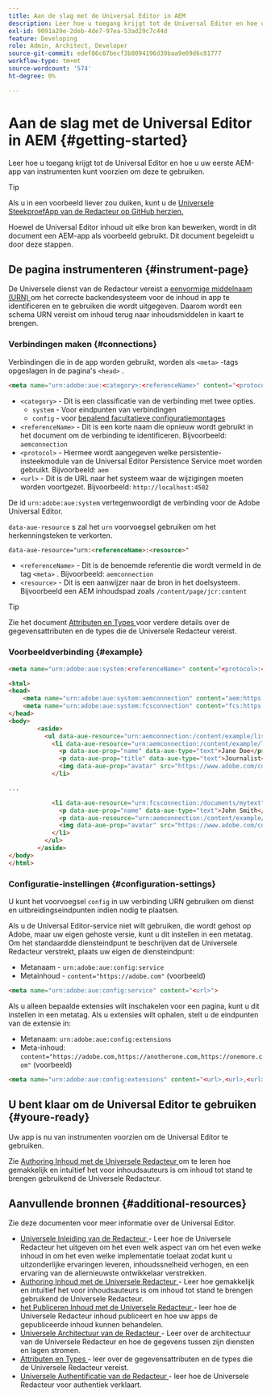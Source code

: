 ```yaml
---
title: Aan de slag met de Universal Editor in AEM
description: Leer hoe u toegang krijgt tot de Universal Editor en hoe u uw eerste AEM-app van instrumenten kunt voorzien om deze te gebruiken.
exl-id: 9091a29e-2deb-4de7-97ea-53ad29c7c44d
feature: Developing
role: Admin, Architect, Developer
source-git-commit: edef86c67becf3b8094196d39baa9e69d6c81777
workflow-type: tm+mt
source-wordcount: '574'
ht-degree: 0%

---
```



# Aan de slag met de Universal Editor in AEM {#getting-started}

Leer hoe u toegang krijgt tot de Universal Editor en hoe u uw eerste AEM-app van instrumenten kunt voorzien om deze te gebruiken.

>[!TIP]
>
>Als u in een voorbeeld liever zou duiken, kunt u de [ Universele SteekproefApp van de Redacteur op GitHub herzien.](https://github.com/adobe/universal-editor-sample-editable-app)

Hoewel de Universal Editor inhoud uit elke bron kan bewerken, wordt in dit document een AEM-app als voorbeeld gebruikt. Dit document begeleidt u door deze stappen.

## De pagina instrumenteren {#instrument-page}

De Universele dienst van de Redacteur vereist a [ eenvormige middelnaam (URN) ](https://en.wikipedia.org/wiki/Uniform_Resource_Name) om het correcte backendesysteem voor de inhoud in app te identificeren en te gebruiken die wordt uitgegeven. Daarom wordt een schema URN vereist om inhoud terug naar inhoudsmiddelen in kaart te brengen.

### Verbindingen maken {#connections}

Verbindingen die in de app worden gebruikt, worden als `<meta>` -tags opgeslagen in de pagina&#39;s `<head>` .

```html
<meta name="urn:adobe:aue:<category>:<referenceName>" content="<protocol>:<url>">
```

* `<category>` - Dit is een classificatie van de verbinding met twee opties.
   * `system` - Voor eindpunten van verbindingen
   * `config` - voor [ bepalend facultatieve configuratiemontages ](#configuration-settings)
* `<referenceName>` - Dit is een korte naam die opnieuw wordt gebruikt in het document om de verbinding te identificeren. Bijvoorbeeld: `aemconnection`
* `<protocol>` - Hiermee wordt aangegeven welke persistentie-insteekmodule van de Universal Editor Persistence Service moet worden gebruikt. Bijvoorbeeld: `aem`
* `<url>` - Dit is de URL naar het systeem waar de wijzigingen moeten worden voortgezet. Bijvoorbeeld: `http://localhost:4502`

De id `urn:adobe:aue:system` vertegenwoordigt de verbinding voor de Adobe Universal Editor.

`data-aue-resource` s zal het `urn` voorvoegsel gebruiken om het herkenningsteken te verkorten.

```html
data-aue-resource="urn:<referenceName>:<resource>"
```

* `<referenceName>` - Dit is de benoemde referentie die wordt vermeld in de tag `<meta>` . Bijvoorbeeld: `aemconnection`
* `<resource>` - Dit is een aanwijzer naar de bron in het doelsysteem. Bijvoorbeeld een AEM inhoudspad zoals `/content/page/jcr:content`

>[!TIP]
>
>Zie het document [ Attributen en Types ](attributes-types.md) voor verdere details over de gegevensattributen en de types die de Universele Redacteur vereist.

### Voorbeeldverbinding {#example}

```html
<meta name="urn:adobe:aue:system:<referenceName>" content="<protocol>:<url>">

<html>
<head>
    <meta name="urn:adobe:aue:system:aemconnection" content="aem:https://localhost:4502">
    <meta name="urn:adobe:aue:system:fcsconnection" content="fcs:https://example.franklin.adobe.com/345fcdd">
</head>
<body>
        <aside>
          <ul data-aue-resource="urn:aemconnection:/content/example/list" data-aue-type="container">
            <li data-aue-resource="urn:aemconnection:/content/example/listitem" data-aue-type="component">
              <p data-aue-prop="name" data-aue-type="text">Jane Doe</p>
              <p data-aue-prop="title" data-aue-type="text">Journalist</p>
              <img data-aue-prop="avatar" src="https://www.adobe.com/content/dam/cc/icons/Adobe_Corporate_Horizontal_Red_HEX.svg" data-aue-type="image" alt="avatar"/>
            </li>

...

            <li data-aue-resource="urn:fcsconnection:/documents/mytext" data-aue-type="component">
              <p data-aue-prop="name" data-aue-type="text">John Smith</p>
              <p data-aue-resource="urn:aemconnection:/content/example/another-source" data-aue-prop="title" data-aue-type="text">Photographer</p>
              <img data-aue-prop="avatar" src="https://www.adobe.com/content/dam/cc/icons/Adobe_Corporate_Horizontal_Red_HEX.svg" data-aue-type="image" alt="avatar"/>
            </li>
          </ul>
        </aside>
</body>
</html>
```

### Configuratie-instellingen {#configuration-settings}

U kunt het voorvoegsel `config` in uw verbinding URN gebruiken om dienst en uitbreidingseindpunten indien nodig te plaatsen.

Als u de Universal Editor-service niet wilt gebruiken, die wordt gehost op Adobe, maar uw eigen gehoste versie, kunt u dit instellen in een metatag. Om het standaardde diensteindpunt te beschrijven dat de Universele Redacteur verstrekt, plaats uw eigen de diensteindpunt:

* Metanaam - `urn:adobe:aue:config:service`
* Metainhoud - `content="https://adobe.com"` (voorbeeld)

```html
<meta name="urn:adobe:aue:config:service" content="<url>">
```

Als u alleen bepaalde extensies wilt inschakelen voor een pagina, kunt u dit instellen in een metatag. Als u extensies wilt ophalen, stelt u de eindpunten van de extensie in:

* Metanaam: `urn:adobe:aue:config:extensions`
* Meta-inhoud: `content="https://adobe.com,https://anotherone.com,https://onemore.com"` (voorbeeld)

```html
<meta name="urn:adobe:aue:config:extensions" content="<url>,<url>,<url>">
```

## U bent klaar om de Universal Editor te gebruiken {#youre-ready}

Uw app is nu van instrumenten voorzien om de Universal Editor te gebruiken.

Zie [ Authoring Inhoud met de Universele Redacteur ](/help/sites-cloud/authoring/universal-editor/authoring.md) om te leren hoe gemakkelijk en intuïtief het voor inhoudsauteurs is om inhoud tot stand te brengen gebruikend de Universele Redacteur.

## Aanvullende bronnen {#additional-resources}

Zie deze documenten voor meer informatie over de Universal Editor.

* [ Universele Inleiding van de Redacteur ](introduction.md) - Leer hoe de Universele Redacteur het uitgeven om het even welk aspect van om het even welke inhoud in om het even welke implementatie toelaat zodat kunt u uitzonderlijke ervaringen leveren, inhoudssnelheid verhogen, en een ervaring van de allernieuwste ontwikkelaar verstrekken.
* [ Authoring Inhoud met de Universele Redacteur ](/help/sites-cloud/authoring/universal-editor/authoring.md) - Leer hoe gemakkelijk en intuïtief het voor inhoudsauteurs is om inhoud tot stand te brengen gebruikend de Universele Redacteur.
* [ het Publiceren Inhoud met de Universele Redacteur ](/help/sites-cloud/authoring/universal-editor/publishing.md) - leer hoe de Universele Redacteur inhoud publiceert en hoe uw apps de gepubliceerde inhoud kunnen behandelen.
* [ Universele Architectuur van de Redacteur ](architecture.md) - Leer over de architectuur van de Universele Redacteur en hoe de gegevens tussen zijn diensten en lagen stromen.
* [ Attributen en Types ](attributes-types.md) - leer over de gegevensattributen en de types die de Universele Redacteur vereist.
* [ Universele Authentificatie van de Redacteur ](authentication.md) - leer hoe de Universele Redacteur voor authentiek verklaart.

